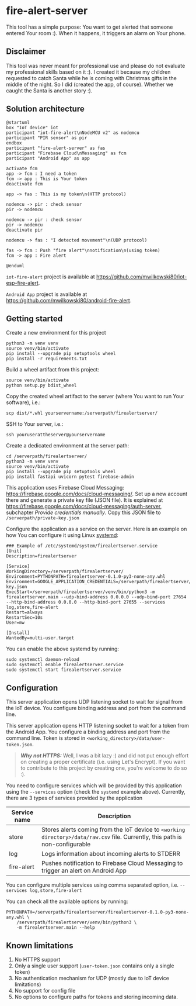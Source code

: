 # fire-alert-server

This tool has a simple purpose: You want to get alerted that someone entered Your room :). When it happens, it triggers
an alarm on Your phone.

## Disclaimer

This tool was never meant for professional use and please do not evaluate my professional skills based on it :). I created it because my children requested to catch Santa while he is coming with Christmas gifts in the middle of the night. So I did (created the app, of course). Whether we caught the Santa is another story :). 

## Solution architecture

```puml
@startuml
box "IoT device" iot
participant "iot-fire-alert\nNodeMCU v2" as nodemcu
participant "PIR sensor" as pir
endbox
participant "fire-alert-server" as fas
participant "Firebase Cloud\nMessaging" as fcm
participant "Android App" as app

activate fcm
app -> fcm : I need a token
fcm -> app : This is Your token
deactivate fcm

app -> fas : This is my token\n(HTTP protocol)

nodemcu -> pir : check sensor
pir -> nodemcu

nodemcu -> pir : check sensor
pir -> nodemcu
deactivate pir

nodemcu -> fas : "I detected movement"\n(UDP protocol)

fas -> fcm : Push "fire alert"\nnotification\n(using token) 
fcm -> app : Fire alert

@enduml
```

`iot-fire-alert` project is available at https://github.com/mwilkowski80/iot-esp-fire-alert.

`Android App` project is available at https://github.com/mwilkowski80/android-fire-alert.

## Getting started

Create a new environment for this project

```
python3 -m venv venv
source venv/bin/activate
pip install --upgrade pip setuptools wheel
pip install -r requirements.txt
```

Build a wheel artifact from this project:

```
source venv/bin/activate
python setup.py bdist_wheel
```

Copy the created wheel artifact to the server (where You want to run Your software), i.e.:

```
scp dist/*.whl yourservername:/serverpath/firealertserver/
```

SSH to Your server, i.e.:

```
ssh youruserattheserver@yourservername
```

Create a dedicated environment at the server path:

```
cd /serverpath/firealertserver/
python3 -m venv venv
source venv/bin/activate
pip install --upgrade pip setuptools wheel
pip install fastapi uvicorn pytest firebase-admin
```

This application uses Firebase Cloud Messaging: https://firebase.google.com/docs/cloud-messaging/. Set up a new account
there and generate a private key file (JSON file). It is explained
at https://firebase.google.com/docs/cloud-messaging/auth-server, subchapter *Provide credentials manually*. Copy this
JSON file to `/serverpath/private-key.json`

Configure the application as a service on the server. Here is an example on how You can configure it using
Linux [systemd](https://systemd.io/):

```
### Example of /etc/systemd/system/firealertserver.service
[Unit]
Description=firealertserver

[Service]
WorkingDirectory=/serverpath/firealertserver/
Environment=PYTHONPATH=firealertserver-0.1.0-py3-none-any.whl
Environment=GOOGLE_APPLICATION_CREDENTIALS=/serverpath/firealertserver/private-key.json
ExecStart=/serverpath/firealertserver/venv/bin/python3 -m firealertserver.main --udp-bind-address 0.0.0.0 --udp-bind-port 27654 --http-bind-address 0.0.0.0 --http-bind-port 27655 --services log,store,fire-alert
Restart=always
RestartSec=10s
User=mw

[Install]
WantedBy=multi-user.target
```

You can enable the above systemd by running:

```
sudo systemctl daemon-reload
sudo systemctl enable firealertserver.service
sudo systemctl start firealertserver.service
```

## Configuration

This server application opens UDP listening socket to wait for signal from the IoT device. You configure binding address
and port from the command line.

This server application opens HTTP listening socket to wait for a token from the Android App. You configure a binding
address and port from the command line. Token is stored in `<working_directory>/data/user-token.json`.

> **_Why not HTTPS:_** Well, I was a bit lazy :) and did not put enough effort on creating a proper certificate (i.e.
> using Let's Encrypt). If you want to contribute to this project by creating one, you're welcome to do so :).

You need to configure services which will be provided by this application using the `--services` option (check
the `systemd` example above). Currently, there are 3 types of services provided by the application

| Service name | Description                                                                                                                   |
|--------------|-------------------------------------------------------------------------------------------------------------------------------|
| store        | Stores alerts coming from the IoT device to `<working directory>/data/raw.csv` file. Currently, this path is non-configurable |
|log| Logs information about incoming alerts to STDERR|
|fire-alert   | Pushes notification to Firebase Cloud Messaging to trigger an alert on Android App|

You can configure multiple services using comma separated option, i.e. `--services log,store,fire-alert`

You can check all the available options by running:

```
PYTHONPATH=/serverpath/firealertserver/firealertserver-0.1.0-py3-none-any.whl \
    /serverpath/firealertserver/venv/bin/python3 \
    -m firealertserver.main --help 
```

## Known limitations

1. No HTTPS support
2. Only a single user support (`user-token.json` contains only a single token)
3. No authentication mechanism for UDP (mostly due to IoT device limitations)
4. No support for config file
5. No options to configure paths for tokens and storing incoming data.

